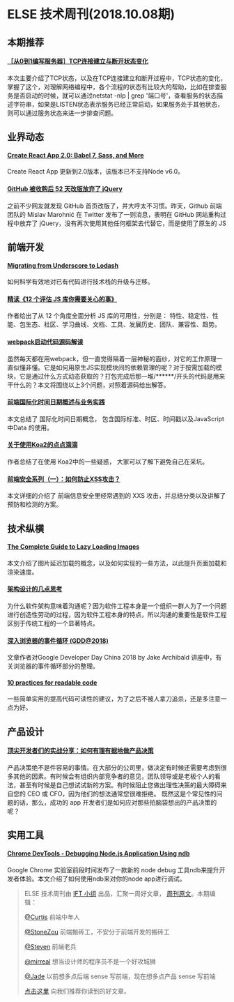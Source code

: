 # ELSE 技术周刊(2018.10.08期)

## 本期推荐

#### [［从0到1编写服务器］TCP连接建立与断开状态变化](http://www.hoohack.me/2018/09/27/webser-zero-to-hero-tcp-status)

本次主要介绍了TCP状态，以及在TCP连接建立和断开过程中，TCP状态的变化，掌握了这个，对理解网络编程中，各个流程的状态有比较大的帮助，比如在排查服务是否启动的时候，就可以通过netstat -nlp | grep '端口号'，查看服务的状态描述字符串，如果是LISTEN状态表示服务已经正常启动，如果服务处于其他状态，则可以通过服务状态来进一步排查问题。

## 业界动态

#### [Create React App 2.0: Babel 7, Sass, and More](https://reactjs.org/blog/2018/10/01/create-react-app-v2.html)

Create React App 更新到2.0版本，该版本已不支持Node v6.0。


#### [GitHub 被收购后 52 天改版放弃了 jQuery](https://zhuanlan.zhihu.com/p/40723136)
之前不少网友就发现 GitHub 首页改版了，并大呼太不习惯。昨天，Github 前端团队的 Mislav Marohnić 在 Twitter 发布了一则消息，表明在 GitHub 网站重构过程中放弃了 jQuery，没有再次使用其他任何框架去代替它，而是使用了原生的 JS

## 前端开发



#### [Migrating from Underscore to Lodash](https://blogs.dropbox.com/tech/2018/09/migrating-from-underscore-to-lodash/)

如何科学有效地对已有代码进行技术栈的升级与迁移。

#### [精读《12 个评估 JS 库你需要关心的事》](https://segmentfault.com/a/1190000016504733)

作者给出了从 12 个角度全面分析 JS 库的可用性，分别是： 特性、稳定性、性能、包生态、社区、学习曲线、文档、工具、发展历史、团队、兼容性、趋势。

#### [webpack启动代码源码解读](https://segmentfault.com/a/1190000016524677)
虽然每天都在用webpack，但一直觉得隔着一层神秘的面纱，对它的工作原理一直似懂非懂。它是如何用原生JS实现模块间的依赖管理的呢？对于按需加载的模块，它是通过什么方式动态获取的？打包完成后那一堆/******/开头的代码是用来干什么的？本文将围绕以上3个问题，对照着源码给出解答。

#### [前端国际化时间日期概述与业务实践](https://mp.weixin.qq.com/s/iudWjQeI67sI0Ht340I71A)
本文总结了 国际化时间日期概念， 包含国际标准、时区、时间戳以及JavaScript 中Data 的使用。

#### [关于使用Koa2的点点滴滴](http://feg.netease.com/archives/684.html)
作者总结了在使用 Koa2中的一些疑惑， 大家可以了解下避免自己在采坑。

#### [前端安全系列（一）：如何防止XSS攻击？](https://tech.meituan.com/fe_security.html)
本文详细的介绍了 前端信息安全里经常遇到的 XXS 攻击，并总结分类以及讲解了预防和检测的方案。


## 技术纵横

#### [The Complete Guide to Lazy Loading Images](https://css-tricks.com/the-complete-guide-to-lazy-loading-images/)

本文介绍了图片延迟加载的概念，以及如何实现的一些方法，以此提升页面加载和渲染速度。

#### [架构设计的几点思考](https://zhuanlan.zhihu.com/p/45727498)
为什么软件架构意味着沟通呢？因为软件工程本身是一个组织一群人为了一个问题进行创造性劳动的过程，因为软件工程本身的特点，所以沟通的重要性是软件工程区别于传统工程的一个显著特点。

#### [深入浏览器的事件循环 (GDD@2018)](https://zhuanlan.zhihu.com/p/45111890)

 文章作者对Google Developer Day China 2018 by Jake Archibald 讲座中，有关浏览器的事件循环部分的整理。

#### [10 practices for readable code](https://jason.pureconcepts.net/2018/09/practices-write-readable-code-less-complex/)

一些简单实用的提高代码可读性的建议，为了之后不被人拿刀追杀，还是多注意一点为好。

## 产品设计

#### [顶尖开发者们的实战分享：如何有理有据地做产品决策](https://mp.weixin.qq.com/s/qbI9q5YZYwImIIXH1sej3w)

产品决策绝不是件容易的事情。在大部分的公司里，做决定有时候还需要考虑到很多其他的因素。有时候会有组织内部竞争者的意见，团队领导或是老板个人的看法，甚至有时候是自己想试试新的方案。有时候阻止您做出理性决策的最大障碍来自您的 CEO 或 CFO，因为他们的想法通常您很难拒绝。
既然这是个常见性的问题的话，那么，成功的 app 开发者们是如何应对那些拍脑袋想出的产品决策的呢？

## 实用工具
#### [Chrome DevTools - Debugging Node.js Application Using ndb](https://nitayneeman.com/posts/debugging-nodejs-application-in-chrome-devtools-using-ndb/)

Google Chrome 实验室前段时间发布了一款新的 node debug 工具ndb来提升开发者体验。本文介绍了如何使用ndb来对你的node app进行调试。

> ELSE 技术周刊由 [IFT 小组](https://github.com/CtripFE) 出品，汇聚一周好文章， [周刊原文](https://zhuanlan.zhihu.com/p/45252058)。本期编辑：
>
> [@Curtis](https://github.com/CurtisCBS) 前端中年人
>
> [@StoneZou](https://github.com/stoneyong) 前端搬砖工，不安分于前端开发的搬砖工
>
> [@Steven](https://github.com/StevenX911) 前端老兵
>
> [@mirreal](https://github.com/mirreal) 想当设计师的程序员不是一个好攻城狮
>
> [@Jade](https://github.com/Jade05) 以前想多点后端 sense 写前端，现在想多点产品 sense 写前端
>
> [点击这里](https://github.com/CtripFE/fe-weekly/issues) 向我们推荐你读到的好文章。